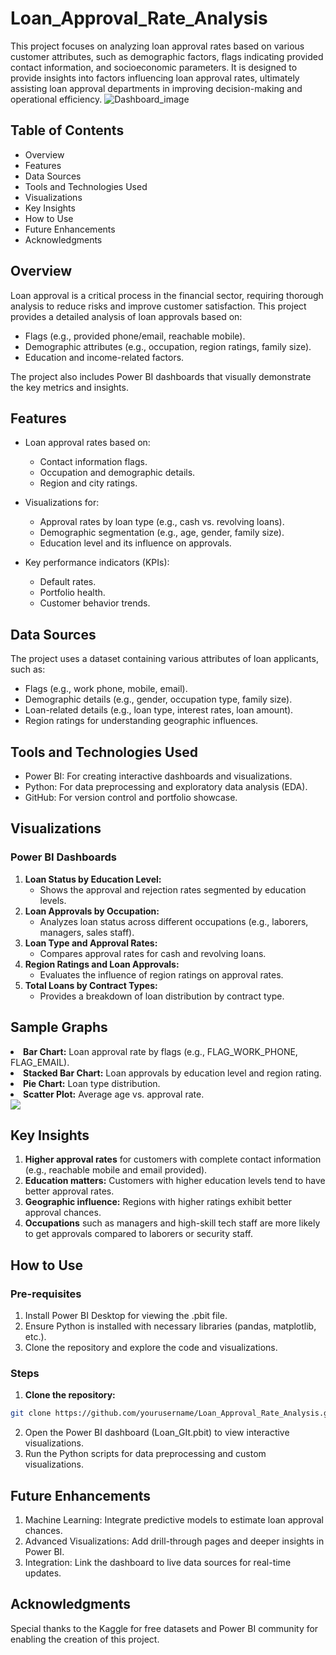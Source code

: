 # Loan_Approval_Rate_Analysis
This project focuses on analyzing loan approval rates based on various customer attributes, such as demographic factors, flags indicating provided contact information, and socioeconomic parameters. It is designed to provide insights into factors influencing loan approval rates, ultimately assisting loan approval departments in improving decision-making and operational efficiency.
<img src="https://github.com/user-attachments/assets/ddbe46db-0fda-4935-b642-67cd562634c4" alt="Dashboard_image"></img>
## Table of Contents
<ul>
  <li>Overview</li>
  <li>Features</li>
  <li>Data Sources</li>
  <li>Tools and Technologies Used</li>
  <li>Visualizations</li>
  <li>Key Insights</li>
  <li>How to Use</li>
  <li>Future Enhancements</li>
  <li>Acknowledgments</li>
</ul>

## Overview
Loan approval is a critical process in the financial sector, requiring thorough analysis to reduce risks and improve customer satisfaction. This project provides a detailed analysis of loan approvals based on:
<ul>
  <li>Flags (e.g., provided phone/email, reachable mobile).</li>
  <li>Demographic attributes (e.g., occupation, region ratings, family size).</li>
  <li>Education and income-related factors.</li>
</ul>
The project also includes Power BI dashboards that visually demonstrate the key metrics and insights.

## Features
<ul>
  <li>Loan approval rates based on:</li>
    <ul>
      <li>Contact information flags.</li>
      <li>Occupation and demographic details.</li>
      <li>Region and city ratings.</li>
    </ul>  
</ul>
<ul>
  <li>Visualizations for:</li>
  <ul>
    <li>Approval rates by loan type (e.g., cash vs. revolving loans).</li>
    <li>Demographic segmentation (e.g., age, gender, family size).</li>
    <li>Education level and its influence on approvals.</li>
  </ul>
</ul>
<ul>
  <li>Key performance indicators (KPIs):</li>
  <ul>
    <li>Default rates.</li>
    <li>Portfolio health.</li>
    <li>Customer behavior trends.</li>
  </ul>
</ul>

## Data Sources
The project uses a dataset containing various attributes of loan applicants, such as:
<ul>
  <li>Flags (e.g., work phone, mobile, email).</li>
  <li>Demographic details (e.g., gender, occupation type, family size).</li>
  <li>Loan-related details (e.g., loan type, interest rates, loan amount).</li>
  <li>Region ratings for understanding geographic influences.</li>
</ul>

## Tools and Technologies Used
<ul>
  <li>Power BI: For creating interactive dashboards and visualizations.</li>
  <li>Python: For data preprocessing and exploratory data analysis (EDA).</li>
  <li>GitHub: For version control and portfolio showcase.</li>
</ul>

## Visualizations
### Power BI Dashboards
1. **Loan Status by Education Level:**
    <ul><li>Shows the approval and rejection rates segmented by education levels.</li></ul>
2. **Loan Approvals by Occupation:**
    <ul><li>Analyzes loan status across different occupations (e.g., laborers, managers, sales staff).</li></ul>
3. **Loan Type and Approval Rates:**
    <ul><li>Compares approval rates for cash and revolving loans.</li></ul>
4. **Region Ratings and Loan Approvals:**
    <ul><li>Evaluates the influence of region ratings on approval rates.</li></ul>
5. **Total Loans by Contract Types:**
    <ul><li>Provides a breakdown of loan distribution by contract type.</li></ul>
## Sample Graphs
  <li><strong>Bar Chart:</strong> Loan approval rate by flags (e.g., FLAG_WORK_PHONE, FLAG_EMAIL).</li>
  <li><strong>Stacked Bar Chart:</strong> Loan approvals by education level and region rating.</li>
  <li><strong>Pie Chart:</strong> Loan type distribution.</li>
  <li><strong>Scatter Plot:</strong> Average age vs. approval rate.</li>
  <img src="https://github.com/user-attachments/assets/ddbe46db-0fda-4935-b642-67cd562634c4"></img>
  
## Key Insights
1. **Higher approval rates** for customers with complete contact information (e.g., reachable mobile and email provided).
2. **Education matters:** Customers with higher education levels tend to have better approval rates.
3. **Geographic influence:** Regions with higher ratings exhibit better approval chances.
4. **Occupations** such as managers and high-skill tech staff are more likely to get approvals compared to laborers or security staff.

## How to Use
### Pre-requisites
1. Install Power BI Desktop for viewing the .pbit file.
2. Ensure Python is installed with necessary libraries (pandas, matplotlib, etc.).
3. Clone the repository and explore the code and visualizations.

### Steps
1. **Clone the repository:**
```bash
git clone https://github.com/yourusername/Loan_Approval_Rate_Analysis.git
```
2. Open the Power BI dashboard (Loan_GIt.pbit) to view interactive visualizations.
3. Run the Python scripts for data preprocessing and custom visualizations.

## Future Enhancements
1. Machine Learning: Integrate predictive models to estimate loan approval chances.
2. Advanced Visualizations: Add drill-through pages and deeper insights in Power BI.
3. Integration: Link the dashboard to live data sources for real-time updates.
## Acknowledgments
Special thanks to the Kaggle for free datasets and Power BI community for enabling the creation of this project.




